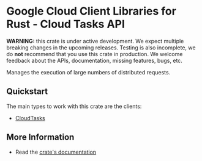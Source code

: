 # Google Cloud Client Libraries for Rust - Cloud Tasks API

<!-- Code generated by sidekick. DO NOT EDIT. -->

**WARNING:** this crate is under active development. We expect multiple breaking
changes in the upcoming releases. Testing is also incomplete, we do **not**
recommend that you use this crate in production. We welcome feedback about the
APIs, documentation, missing features, bugs, etc.

Manages the execution of large numbers of distributed requests.

## Quickstart

The main types to work with this crate are the clients:

* [CloudTasks]

## More Information

* Read the [crate's documentation](https://docs.rs/google-cloud-tasks-v2/latest/google-cloud-tasks-v2)

[CloudTasks]: https://docs.rs/google-cloud-tasks-v2/latest/google_cloud_tasks_v2/client/struct.CloudTasks.html
